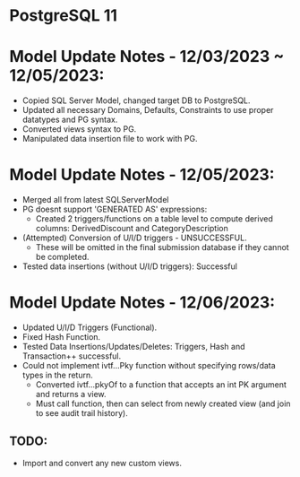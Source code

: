 # PostgreSQL 11
# Model Update Notes - 12/03/2023 ~ 12/05/2023:
- Copied SQL Server Model, changed target DB to PostgreSQL.
- Updated all necessary Domains, Defaults, Constraints to use proper datatypes and PG syntax.
- Converted views syntax to PG.
- Manipulated data insertion file to work with PG.

# Model Update Notes - 12/05/2023:
- Merged all from latest SQLServerModel
- PG doesnt support 'GENERATED AS' expressions:
  - Created 2 triggers/functions on a table level to compute derived columns: DerivedDiscount and CategoryDescription
- (Attempted) Conversion of U/I/D triggers - UNSUCCESSFUL.
  - These will be omitted in the final submission database if they cannot be completed.
- Tested data insertions (without U/I/D triggers): Successful

# Model Update Notes - 12/06/2023:
- Updated U/I/D Triggers (Functional).
- Fixed Hash Function.
- Tested Data Insertions/Updates/Deletes: Triggers, Hash and Transaction++ successful.
- Could not implement ivtf...Pky function without specifying rows/data types in the return.
  - Converted ivtf...pkyOf to a function that accepts an int PK argument and returns a view.
  - Must call function, then can select from newly created view (and join to see audit trail history).

## TODO:
- Import and convert any new custom views.